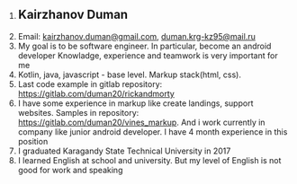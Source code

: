 
1. ## Kairzhanov Duman
2. Email: kairzhanov.duman@gmail.com, duman.krg-kz95@mail.ru
3. My goal is to be  software engineer. In particular, become an android developer
Knowladge, experience and teamwork is very important for me
4. Kotlin, java, javascript - base level. Markup stack(html, css).
5. Last code  example  in gitlab repository: https://gitlab.com/duman20/rickandmorty
6. I have some experience in markup like create landings, support websites. Samples in repository:
   https://gitlab.com/duman20/vines_markup.
   And i work currently in company like  junior android developer. I have 4 month experience in  this position
7. I graduated Karagandy State Technical University in 2017
8. I learned English at school and university. But my level of English is not good for work and speaking
